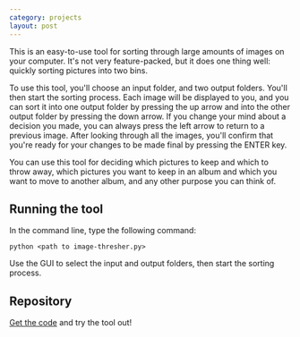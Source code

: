 ```yaml
---
category: projects
layout: post
---
```


This is an easy-to-use tool for sorting through large amounts of images on your computer. It's not very feature-packed, but it does one thing well: quickly sorting pictures into two bins.

To use this tool, you'll choose an input folder, and two output folders. You'll then start the sorting process. Each image will be displayed to you, and you can sort it into one output folder by pressing the up arrow and into the other output folder by pressing the down arrow. If you change your mind about a decision you made, you can always press the left arrow to return to a previous image. After looking through all the images, you'll confirm that you're ready for your changes to be made final by pressing the ENTER key. 

You can use this tool for deciding which pictures to keep and which to throw away, which pictures you want to keep in an album and which you want to move to another album, and any other purpose you can think of. 

## Running the tool

In the command line, type the following command:

```
python <path to image-thresher.py>
```

Use the GUI to select the input and output folders, then start the sorting process.

## Repository

[Get the code](https://github.com/thomasm1248/image-thresher/tree/main) and try the tool out!
